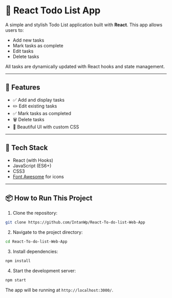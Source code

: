 # 📝 React Todo List App

A simple and stylish Todo List application built with **React**. This app allows users to:

- Add new tasks
- Mark tasks as complete
- Edit tasks
- Delete tasks

All tasks are dynamically updated with React hooks and state management.

---

## 🚀 Features

- ✅ Add and display tasks
- ✏️ Edit existing tasks
- ✅ Mark tasks as completed
- 🗑️ Delete tasks
- 🎨 Beautiful UI with custom CSS
  
---

## 🧠 Tech Stack

- React (with Hooks)
- JavaScript (ES6+)
- CSS3
- [Font Awesome](https://fontawesome.com/) for icons

---

## 📦 How to Run This Project

1. Clone the repository:

```bash
git clone https://github.com/IntanWp/React-To-do-list-Web-App
```

2. Navigate to the project directory:

```bash
cd React-To-do-list-Web-App
```

3. Install dependencies:

```bash
npm install
```

4. Start the development server:

```bash
npm start
```

The app will be running at `http://localhost:3000/`.
